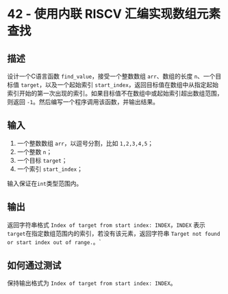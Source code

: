 # 42 - 使用内联  RISCV 汇编实现数组元素查找

## 描述

设计一个C语言函数 `find_value`，接受一个整数数组 `arr`、数组的长度 `n`、一个目标值 `target`，以及一个起始索引 `start_index`，返回目标值在数组中从指定起始索引开始的第一次出现的索引。如果目标值不在数组中或起始索引超出数组范围，则返回 `-1`。然后编写一个程序调用该函数，并输出结果。

## 输入

1. 一个整数数组 `arr`，以逗号分割，比如 `1,2,3,4,5`；
2. 一个整数 `n`；
3. 一个目标 `target`；
4. 一个索引 `start_index`；

输入保证在`int`类型范围内。

## 输出

返回字符串格式 `Index of target from start index: INDEX`，`INDEX` 表示`target`在指定数组范围内的索引，若没有该元素，返回字符串 `Target not found or start index out of range.`。`

## 如何通过测试

保持输出格式为 `Index of target from start index: INDEX`。



